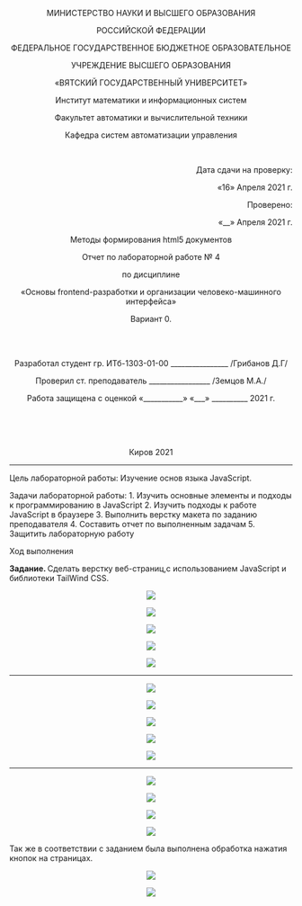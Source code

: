 <p align=center>МИНИСТЕРСТВО НАУКИ И ВЫСШЕГО ОБРАЗОВАНИЯ
<p align=center>РОССИЙСКОЙ ФЕДЕРАЦИИ
<p align=center>ФЕДЕРАЛЬНОЕ ГОСУДАРСТВЕННОЕ БЮДЖЕТНОЕ ОБРАЗОВАТЕЛЬНОЕ
<p align=center>УЧРЕЖДЕНИЕ ВЫСШЕГО ОБРАЗОВАНИЯ
<p align=center>«ВЯТСКИЙ ГОСУДАРСТВЕННЫЙ УНИВЕРСИТЕТ»
<p align=center>Институт математики и информационных систем
<p align=center>Факультет автоматики и вычислительной техники
<p align=center>Кафедра систем автоматизации управления
<p><br>
<p align=right>Дата сдачи на проверку:
<p align=right>«16» Апреля 2021 г.
<p align=right>Проверено:
<p align=right>«__» Апреля 2021 г.

<p align=center>Методы формирования html5 документов
<p align=center>Отчет по лабораторной работе № 4
<p align=center>по дисциплине
<p align=center>«Основы frontend-разработки и организации человеко-машинного интерфейса»
<p align=center>Вариант 0.
<p><br><br>
<p align=center>Разработал студент гр. ИТб-1303-01-00 ________________ /Грибанов Д.Г/
<p align=center>Проверил ст. преподаватель _________________ /Земцов М.А./
<p align=center>Работа защищена с оценкой	«___________» «___» __________ 2021 г.
<p><br><br><br>
<p align=center>Киров 2021  

---
<p> Цель лабораторной работы: Изучение основ языка JavaScript.
<p> Задачи лабораторной работы:  
1. Изучить основные элементы и подходы к программированию в JavaScript
2. Изучить подходы к работе JavaScript в браузере
3. Выполнить верстку макета по заданию преподавателя
4. Составить отчет по выполненным задачам
5. Защитить лабораторную работу

<p>Ход выполнения  
<p> <b>Задание. </b>Сделать верстку веб-страниц,с использованием JavaScript и библиотеки TailWind CSS.
<p align=center><img src=../Pa4ipa-patch-1/img15.png>
<p align=center><img src=../Pa4ipa-patch-1/img16.png>
<p align=center><img src=../Pa4ipa-patch-1/img17.png>
<p align=center><img src=../Pa4ipa-patch-1/img18.png>
<p align=center><img src=../Pa4ipa-patch-1/img19.png>

---

<p align=center><img src=../Pa4ipa-patch-1/img20.png>
<p align=center><img src=../Pa4ipa-patch-1/img21.png>
<p align=center><img src=../Pa4ipa-patch-1/img22.png>
<p align=center><img src=../Pa4ipa-patch-1/img23.png>
<p align=center><img src=../Pa4ipa-patch-1/img27.png>

---

<p align=center><img src=../Pa4ipa-patch-1/img24.png>
<p align=center><img src=../Pa4ipa-patch-1/img25.png>
<p align=center><img src=../Pa4ipa-patch-1/img26.png>
<p align=center><img src=../Pa4ipa-patch-1/img27.png>


Так же в соответствии с заданием была выполнена обработка нажатия кнопок на страницах.
<p align=center><img src=../Pa4ipa-patch-1/img28.png>
<p align=center><img src=../Pa4ipa-patch-1/img29.png>
